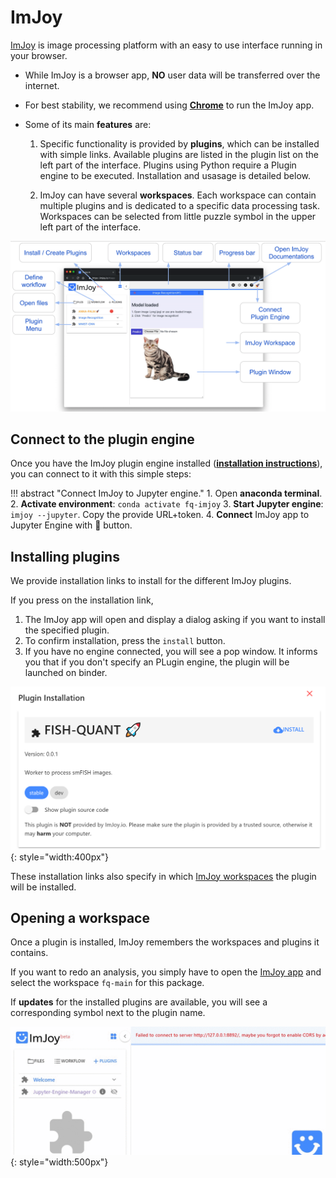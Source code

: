 # ImJoy

[ImJoy](https://imjoy.io/docs/#/) is image processing platform with an easy to use interface running in your browser.  

* While ImJoy is a browser app, **NO** user data will be transferred over the internet.
* For best stability, we recommend using [**Chrome**](https://www.google.com/chrome/) to run the ImJoy app.  
* Some of its main **features** are:

    1. Specific functionality is provided by **plugins**, which can be installed with simple links. Available 
        plugins are listed in the plugin list on the left part of the interface. Plugins using Python require a Plugin engine to be executed. Installation and usasage is detailed below.  

    2. ImJoy can have several **workspaces**. Each workspace can contain multiple plugins and is 
        dedicated to a specific data processing task. Workspaces can be selected from little puzzle 
        symbol in the upper left part of the interface.

![imjoy-interface](img/imjoy-interface.png)

## Connect to the plugin engine

Once you have the ImJoy plugin engine installed ([**installation instructions**](imjoy-installation.md#nstall-jupyter-engine-for-imjoy)), you can connect to it with this simple steps:

!!! abstract "Connect ImJoy to Jupyter engine."
    1. Open **anaconda terminal**.
    2. **Activate environment**: `conda activate fq-imjoy`
    3. **Start Jupyter engine**: `imjoy --jupyter`. Copy the provide URL+token.
    4. **Connect** ImJoy app to Jupyter Engine with 🚀 button.

## Installing plugins

We provide installation links to install for the different ImJoy plugins.

If you press on the installation link,

1. The ImJoy app will open and display a dialog asking if you want to install the specified plugin. 
2. To confirm installation, press the `install` button.
3. If you have no engine connected, you will see a pop window. It informs you that if you don't specify an PLugin engine, the plugin will be launched on binder. 

![imjoy-plugin-installation](img/install_plugin.png){: style="width:400px"}

These installation links also specify in which [ImJoy workspaces](imjoy-installation.md#opening-a-workspace) the plugin will be installed.

## Opening a workspace

Once a plugin is installed, ImJoy remembers the workspaces and plugins it contains.

If you want to redo an analysis, you simply have to open the [ImJoy app](https://imjoy.io/#/app) 
and select the workspace `fq-main` for this package.

If **updates** for the installed plugins are available, you will see a corresponding symbol next to the plugin name.

![imjoy-workspacer.gif](img/imjoy-workspace.gif){: style="width:500px"}
